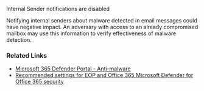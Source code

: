 Internal Sender notifications are disabled

Notifying internal senders about malware detected in email messages could have negative impact. An adversary with access to an already compromised mailbox may use this information to verify effectiveness of malware detection.

### Related Links

* [Microsoft 365 Defender Portal - Anti-malware](https://security.microsoft.com/antimalwarev2) 
* [Recommended settings for EOP and Office 365 Microsoft Defender for Office 365 security](https://aka.ms/orca-atpp-docs-6)
